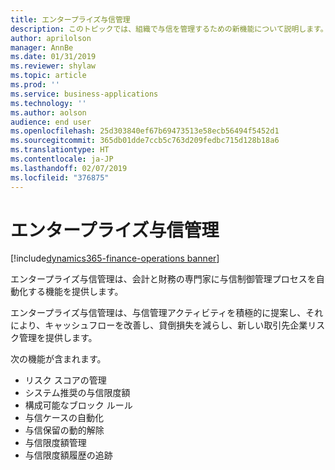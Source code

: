 ```yaml
---
title: エンタープライズ与信管理
description: このトピックでは、組織で与信を管理するための新機能について説明します。
author: aprilolson
manager: AnnBe
ms.date: 01/31/2019
ms.reviewer: shylaw
ms.topic: article
ms.prod: ''
ms.service: business-applications
ms.technology: ''
ms.author: aolson
audience: end user
ms.openlocfilehash: 25d303840ef67b69473513e58ecb56494f5452d1
ms.sourcegitcommit: 365db01dde7ccb5c763d209fedbc715d128b18a6
ms.translationtype: HT
ms.contentlocale: ja-JP
ms.lasthandoff: 02/07/2019
ms.locfileid: "376875"
---
```

# <a name="enterprise-credit-management"></a>エンタープライズ与信管理

[!include[dynamics365-finance-operations banner](../includes/dynamics365-finance-operations.md)]

エンタープライズ与信管理は、会計と財務の専門家に与信制御管理プロセスを自動化する機能を提供します。

エンタープライズ与信管理は、与信管理アクティビティを積極的に提案し、それにより、キャッシュフローを改善し、貸倒損失を減らし、新しい取引先企業リスク管理を提供します。 

次の機能が含まれます。 

- リスク スコアの管理
- システム推奨の与信限度額
- 構成可能なブロック ルール
- 与信ケースの自動化
- 与信保留の動的解除
- 与信限度額管理
- 与信限度額履歴の追跡
